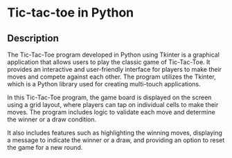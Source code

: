 # Tic-tac-toe in Python
## Description
The Tic-Tac-Toe program developed in Python using Tkinter is a graphical application that allows users to play the classic game of Tic-Tac-Toe. It provides an interactive and user-friendly interface for players to make their moves and compete against each other. The program utilizes the Tkinter, which is a Python library used for creating multi-touch applications.

In this Tic-Tac-Toe program, the game board is displayed on the screen using a grid layout, where players can tap on individual cells to make their moves. The program includes logic to validate each move and determine the winner or a draw condition.

It also includes features such as highlighting the winning moves, displaying a message to indicate the winner or a draw, and providing an option to reset the game for a new round.
